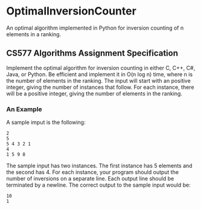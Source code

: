 # OptimalInversionCounter
An optimal algorithm implemented in Python for inversion counting of n elements in a ranking.

## CS577 Algorithms Assignment Specification

Implement the optimal algorithm for inversion counting in either C, C++, C#, Java, or Python. Be
efficient and implement it in O(n log n) time, where n is the number of elements in the ranking.
The input will start with an positive integer, giving the number of instances that follow. For each
instance, there will be a positive integer, giving the number of elements in the ranking. 

### An Example

A sample imput is the following:
```
2
5
5 4 3 2 1
4
1 5 9 8
```

The sample input has two instances. The first instance has 5 elements and the second has 4. For each
instance, your program should output the number of inversions on a separate line. Each output line
should be terminated by a newline. The correct output to the sample input would be:<br>
```
10
1
```
